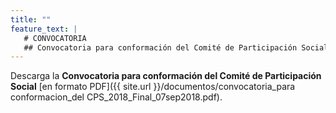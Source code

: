 ```yaml
---
title: ""
feature_text: |
   # CONVOCATORIA
   ## Convocatoria para conformación del Comité de Participación Social
---
```


Descarga la **Convocatoria para conformación del Comité de Participación Social** [en formato PDF]({{ site.url }}/documentos/convocatoria_para conformacion_del CPS_2018_Final_07sep2018.pdf).




